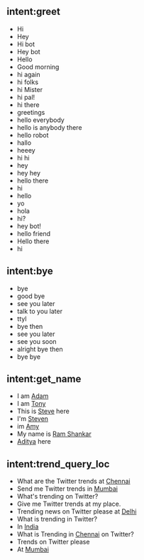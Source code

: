## intent:greet
- Hi
- Hey
- Hi bot
- Hey bot
- Hello
- Good morning
- hi again
- hi folks
- hi Mister
- hi pal!
- hi there
- greetings
- hello everybody
- hello is anybody there
- hello robot
- hallo
- heeey
- hi hi
- hey
- hey hey
- hello there
- hi
- hello
- yo
- hola
- hi?
- hey bot!
- hello friend
- Hello there
- hi

## intent:bye
- bye
- good bye
- see you later
- talk to you later
- ttyl
- bye then
- see you later
- see you soon
- alright bye then
- bye bye

## intent:get_name
- I am [Adam](name)
- I am [Tony](name)
- This is [Steve](name) here
- I'm [Steven](name)
- im [Amy](name)
- My name is [Ram Shankar](name)
- [Aditya](name) here

## intent:trend_query_loc
- What are the Twitter trends at [Chennai](location)
- Send me Twitter trends in [Mumbai](location)
- What's trending on Twitter?
- Give me Twitter trends at my place.
- Trending news on Twitter please at [Delhi](location)
- What is trending in Twitter?
- In [India](location)
- What is Trending in [Chennai](location) on Twitter?
- Trends on Twitter please
- At [Mumbai](location)
